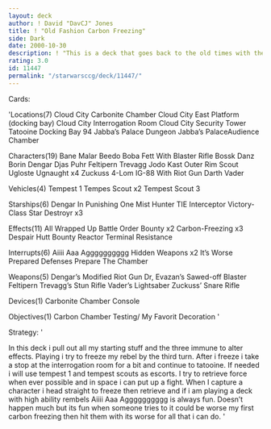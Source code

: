 ```yaml
---
layout: deck
author: ! David "DavCJ" Jones
title: ! "Old Fashion Carbon Freezing"
side: Dark
date: 2000-10-30
description: ! "This is a deck that goes back to the old times with the stratedgy to freeze and Hunt."
rating: 3.0
id: 11447
permalink: "/starwarsccg/deck/11447/"
---
```

Cards: 

'Locations(7)
Cloud City Carbonite Chamber
Cloud City East Platform (docking bay)
Cloud City Interrogation Room
Cloud City Security Tower
Tatooine Docking Bay 94
Jabba’s Palace Dungeon
Jabba’s PalaceAudience Chamber

Characters(19)
Bane Malar
Beedo
Boba Fett With Blaster Rifle
Bossk
Danz Borin
Dengar
Djas Puhr
Feltipern Trevagg
Jodo Kast
Outer Rim Scout
Ugloste
Ugnaught x4
Zuckuss
4-Lom
IG-88 With Riot Gun
Darth Vader

Vehicles(4)
Tempest 1
Tempes Scout x2
Tempest Scout 3

Starships(6)
Dengar In Punishing One
Mist Hunter
TIE Interceptor
Victory-Class Star Destroyr x3

Effects(11)
All Wrapped Up
Battle Order
Bounty x2
Carbon-Freezing x3
Despair
Hutt Bounty
Reactor Terminal
Resistance

Interrupts(6)
Aiiii Aaa Agggggggggg
Hidden Weapons x2
It’s Worse
Prepared Defenses
Prepare The Chamber

Weapons(5)
Dengar’s Modified Riot Gun
Dr, Evazan’s Sawed-off Blaster
Feltipern Trevagg’s Stun Rifle
Vader’s Lightsaber
Zuckuss’ Snare Rifle

Devices(1)
Carbonite Chamber Console

Objectives(1)
Carbon Chamber Testing/
My Favorit Decoration '

Strategy: '

In this deck i pull out all my starting stuff and the three immune to alter effects.	Playing i try to freeze my rebel by the third turn.  After i freeze i take a stop at the interrogation room for a bit and continue to tatooine.  If needed i will use tempest 1 and tempest scouts as escorts. I try to retrieve force when ever possible and in space i can put up a fight.  When I capture a character i head straight to freeze then retrieve and if i am playing a deck with high ability rembels Aiiii Aaa Agggggggggg is always fun.  Doesn’t happen much but its fun when someone tries to it could be worse my first carbon freezing then hit them with its worse for all that i can do. '
